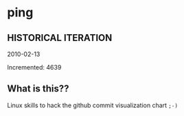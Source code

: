 # ping

## HISTORICAL ITERATION
2010-02-13

Incremented: 4639

## What is this?? 
Linux skills to hack the github commit visualization chart `;-)`
